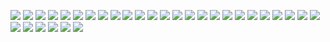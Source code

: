 ![](Entrega/Imagen1.png)
![](Entrega/Imagen2.png)
![](Entrega/Imagen3.png)
![](Entrega/Imagen4.png)
![](Entrega/Imagen5.png)
![](Entrega/Imagen6.png)
![](Entrega/Imagen7.png)
![](Entrega/Imagen8.png)
![](Entrega/Imagen9.png)
![](Entrega/Imagen10.png)
![](Entrega/Imagen11.png)
![](Entrega/Imagen12.png)
![](Entrega/Imagen14.png)
![](Entrega/Imagen15.png)
![](Entrega/Imagen17.png)
![](Entrega/Imagen18.png)
![](Entrega/Imagen19.png)
![](Entrega/Imagen20.png)
![](Entrega/Imagen21.png)
![](Entrega/Imagen22.png)
![](Entrega/Imagen23.png)
![](Entrega/Imagen24.png)
![](Entrega/Imagen26.png)
![](Entrega/Imagen27.png)
![](Entrega/Imagen28.png)
![](Entrega/Imagen30.png)
![](Entrega/Imagen31.png)
![](Entrega/Imagen32.png)
![](Entrega/Imagen33.png)
![](Entrega/Imagen34.png)
![](Entrega/Imagen35.png)